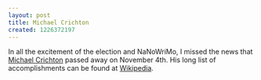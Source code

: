 ```yaml
---
layout: post
title: Michael Crichton
created: 1226372197
---
```

In all the excitement of the election and NaNoWriMo, I missed the news that [Michael Crichton](http://www.michaelcrichton.net/) passed away on November 4th.  His long list of accomplishments can be found at [Wikipedia](http://en.wikipedia.org/wiki/Michael_Crichton).
